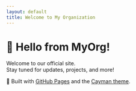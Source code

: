 ```yaml
---
layout: default
title: Welcome to My Organization
---
```


# 👋 Hello from MyOrg!

Welcome to our official site.  
Stay tuned for updates, projects, and more!

🚀 Built with [GitHub Pages](https://pages.github.com) and the [Cayman theme](https://github.com/pages-themes/cayman).
